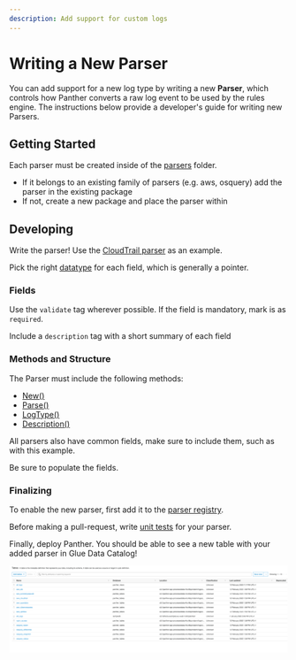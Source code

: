 ```yaml
---
description: Add support for custom logs
---
```


# Writing a New Parser

You can add support for a new log type by writing a new **Parser**, which controls how Panther converts a raw log event to be used by the rules engine. The instructions below provide a developer's guide for writing new Parsers.

## Getting Started

Each parser must be created inside of the [parsers](https://github.com/panther-labs/panther/tree/master/internal/log_analysis/log_processor/parsers) folder.

- If it belongs to an existing family of parsers (e.g. aws, osquery) add the parser in the existing package
- If not, create a new package and place the parser within

## Developing

Write the parser! Use the [CloudTrail parser](https://github.com/panther-labs/panther/blob/master/internal/log_analysis/log_processor/parsers/awslogs/cloudtrail.go) as an example.

Pick the right [datatype](https://github.com/panther-labs/panther/blob/master/internal/log_analysis/log_processor/parsers/awslogs/cloudtrail.go#L55) for each field, which is generally a pointer.

### Fields

Use the `validate` tag wherever possible. If the field is mandatory, mark is as `required`.

Include a `description` tag with a short summary of each field

### Methods and Structure

The Parser must include the following methods:

- [New()](https://github.com/panther-labs/panther/blob/master/internal/log_analysis/log_processor/parsers/awslogs/cloudtrail.go#L122)
- [Parse()](https://github.com/panther-labs/panther/blob/master/internal/log_analysis/log_processor/parsers/awslogs/cloudtrail.go#L127)
- [LogType()](https://github.com/panther-labs/panther/blob/master/internal/log_analysis/log_processor/parsers/awslogs/cloudtrail.go#L151)
- [Description()](https://github.com/panther-labs/panther/blob/master/internal/log_analysis/log_processor/parsers/awslogs/cloudtrail.go#L32)

All parsers also have common fields, make sure to include them, such as with this example.

Be sure to populate the fields.

### Finalizing

To enable the new parser, first add it to the [parser registry](https://github.com/panther-labs/panther/blob/master/internal/log_analysis/log_processor/registry/registry.go#L37).

Before making a pull-request, write [unit tests](https://github.com/panther-labs/panther/blob/master/internal/log_analysis/log_processor/parsers/awslogs/cloudtrail_test.go) for your parser.

Finally, deploy Panther. You should be able to see a new table with your added parser in Glue Data Catalog!

![Log List from Glue Catalog](../../.gitbook/assets/glue-catalog.png)
